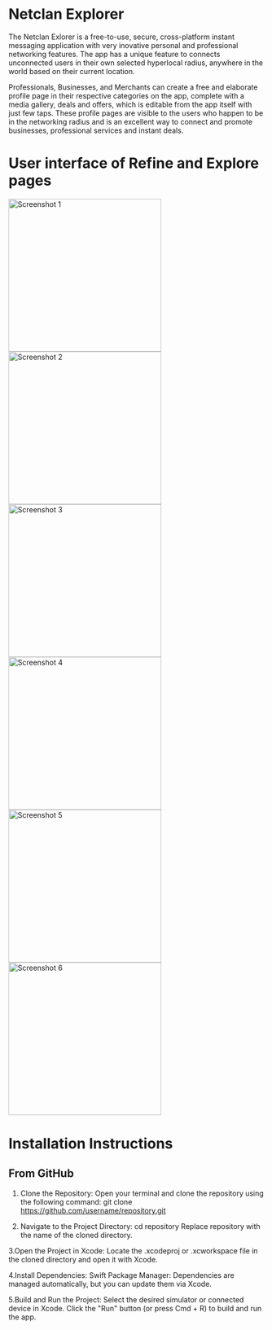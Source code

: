 # Netclan Explorer

The Netclan Exlorer is a free-to-use, secure, cross-platform instant messaging application with very inovative personal 
and professional networking features. The app has a unique feature to connects unconnected users in their own selected hyperlocal radius,
anywhere in the world based on their current location.

Professionals, Businesses, and Merchants can create a free and elaborate profile page in their respective categories on the app, 
complete with a media gallery, deals and offers, which is editable from the app itself with just few taps. 
These profile pages are visible to the users who happen to be in the networking radius and is an excellent way to connect and promote businesses,
professional services and instant deals.

# User interface of Refine and Explore pages

<img src="https://github.com/user-attachments/assets/ab67d2b2-fe2a-41de-bcc1-5d8b56a112a0" alt="Screenshot 1" width="300"/>

<img src="https://github.com/user-attachments/assets/ba41fa50-07e9-470b-b56a-61459d8378b0" alt="Screenshot 2" width="300"/>

<img src="https://github.com/user-attachments/assets/19ed1b64-fa66-4742-a35b-28841ec879b9" alt="Screenshot 3" width="300"/>

<img src="https://github.com/user-attachments/assets/234fc246-d80b-4501-bebf-30e994d35adb" alt="Screenshot 4" width="300"/>

<img src="https://github.com/user-attachments/assets/d4cd8be7-d0c2-46b3-b457-61027bbc435b" alt="Screenshot 5" width="300"/>

<img src="https://github.com/user-attachments/assets/fff7daae-9afc-4127-9512-65b2b6c8eb2a" alt="Screenshot 6" width="300"/>

# Installation Instructions 

## From GitHub
1. Clone the Repository:
Open your terminal and clone the repository using the following command:
git clone https://github.com/username/repository.git

2. Navigate to the Project Directory:
cd repository
Replace repository with the name of the cloned directory.

3.Open the Project in Xcode:
Locate the .xcodeproj or .xcworkspace file in the cloned directory and open it with Xcode.

4.Install Dependencies:
Swift Package Manager: Dependencies are managed automatically, but you can update them via Xcode.

5.Build and Run the Project:
Select the desired simulator or connected device in Xcode.
Click the "Run" button (or press Cmd + R) to build and run the app.

